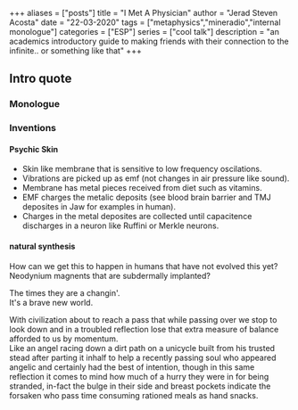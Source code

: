 +++
aliases = ["posts"]
title = "I Met A Physician"
author = "Jerad Steven Acosta"
date = "22-03-2020"
tags = ["metaphysics","mineradio","internal monologue"]
categories = ["ESP"]
series = ["cool talk"]
description = "an academics introductory guide to making friends with their connection to the infinite.. or something like that"
+++

## Intro quote
### Monologue
### Inventions
#### Psychic Skin
- Skin like membrane that is sensitive to low frequency oscilations.  
- Vibrations are picked up as emf (not changes in air pressure like sound).  
- Membrane has metal pieces received from diet such as vitamins.  
- EMF charges the metalic deposits (see blood brain barrier and TMJ deposites in Jaw for examples in human).  
- Charges in the metal deposites are collected until capacitence discharges in a neuron like Ruffini or Merkle neurons.  

#### natural synthesis
How can we get this to happen in humans that have not evolved this yet?  
Neodynium magnents that are subdermally implanted?  


The times they are a changin'.  
It's a brave new world.  

With civilization about to reach a pass that while passing over we stop to look down and in a troubled reflection lose that extra measure of balance afforded to us by momentum.  
Like an angel racing down a dirt path on a unicycle built from his trusted stead after parting it inhalf to help a recently passing soul who appeared angelic and certainly had the best of intention, 
though in this same reflection it comes to mind how much of a hurry they were in for being stranded, 
in-fact the bulge in their side and breast pockets indicate the forsaken who pass time consuming rationed meals as hand snacks.